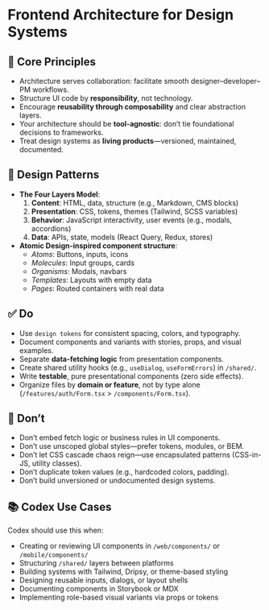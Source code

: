 # Frontend Architecture for Design Systems

## 🔁 Core Principles
- Architecture serves collaboration: facilitate smooth designer–developer–PM workflows.
- Structure UI code by **responsibility**, not technology.
- Encourage **reusability through composability** and clear abstraction layers.
- Your architecture should be **tool-agnostic**: don’t tie foundational decisions to frameworks.
- Treat design systems as **living products**—versioned, maintained, documented.

## 🧩 Design Patterns
- **The Four Layers Model**:
  1. **Content**: HTML, data, structure (e.g., Markdown, CMS blocks)
  2. **Presentation**: CSS, tokens, themes (Tailwind, SCSS variables)
  3. **Behavior**: JavaScript interactivity, user events (e.g., modals, accordions)
  4. **Data**: APIs, state, models (React Query, Redux, stores)
- **Atomic Design-inspired component structure**:
  - *Atoms*: Buttons, inputs, icons
  - *Molecules*: Input groups, cards
  - *Organisms*: Modals, navbars
  - *Templates*: Layouts with empty data
  - *Pages*: Routed containers with real data

## ✅ Do
- Use `design tokens` for consistent spacing, colors, and typography.
- Document components and variants with stories, props, and visual examples.
- Separate **data-fetching logic** from presentation components.
- Create shared utility hooks (e.g., `useDialog`, `useFormErrors`) in `/shared/`.
- Write **testable**, pure presentational components (zero side effects).
- Organize files by **domain or feature**, not by type alone (`/features/auth/Form.tsx` > `/components/Form.tsx`).

## 🚫 Don’t
- Don’t embed fetch logic or business rules in UI components.
- Don’t use unscoped global styles—prefer tokens, modules, or BEM.
- Don’t let CSS cascade chaos reign—use encapsulated patterns (CSS-in-JS, utility classes).
- Don’t duplicate token values (e.g., hardcoded colors, padding).
- Don’t build unversioned or undocumented design systems.

## 📚 Codex Use Cases
Codex should use this when:
- Creating or reviewing UI components in `/web/components/` or `/mobile/components/`
- Structuring `/shared/` layers between platforms
- Building systems with Tailwind, Dripsy, or theme-based styling
- Designing reusable inputs, dialogs, or layout shells
- Documenting components in Storybook or MDX
- Implementing role-based visual variants via props or tokens
